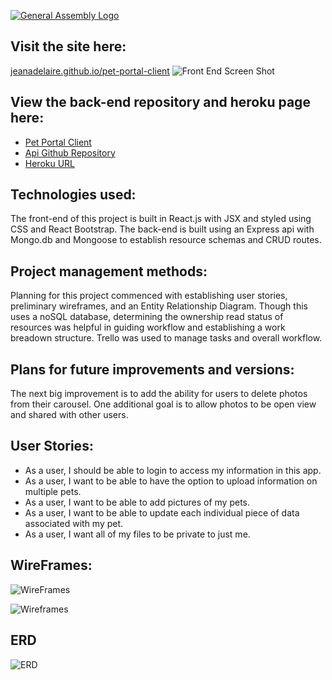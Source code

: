 [![General Assembly Logo](https://camo.githubusercontent.com/1a91b05b8f4d44b5bbfb83abac2b0996d8e26c92/687474703a2f2f692e696d6775722e636f6d2f6b6538555354712e706e67)](https://generalassemb.ly/education/web-development-immersive)

## Visit the site here:
[jeanadelaire.github.io/pet-portal-client](https://jeanadelaire.github.io/pet-portal-client/#/)
![Front End Screen Shot](https://user-images.githubusercontent.com/41646757/51698390-10659300-1fd8-11e9-982a-d5215b51f4f2.png)
## View the back-end repository and heroku page here:
- [Pet Portal Client](https://jeanadelaire.github.io/pet-portal-client/#/)
- [Api Github Repository](https://github.com/JeanaDeLaire/pet-portal-api)
- [Heroku URL](https://infinite-waters-72391.herokuapp.com/)

## Technologies used:
The front-end of this project is built in React.js with JSX and styled using CSS and React Bootstrap. The back-end is built using an Express api with Mongo.db and Mongoose to establish resource schemas and CRUD routes.

## Project management methods:
Planning for this project commenced with establishing user stories, preliminary wireframes, and an Entity Relationship Diagram. Though this uses a noSQL database, determining the ownership read status of resources was helpful in guiding workflow and establishing a work breadown structure. Trello was used to manage tasks and overall workflow.

## Plans for future improvements and versions:
The next big improvement is to add the ability for users to delete photos from their carousel. One additional goal is to allow photos to be open view and shared with other users.

## User Stories:
- As a user, I should be able to login to access my information in this app.
- As a user, I want to be able to have the option to upload information on multiple pets.
- As a user, I want to be able to add pictures of my pets.
- As a user, I want to be able to update each individual piece of data associated with my pet.
- As a user, I want all of my files to be private to just me.

## WireFrames:

![WireFrames](https://user-images.githubusercontent.com/41646757/51697544-0e023980-1fd6-11e9-9264-e85c741749b7.png)

![Wireframes](https://user-images.githubusercontent.com/41646757/51697592-30945280-1fd6-11e9-8844-331b76a2e859.png)

## ERD
![ERD](https://user-images.githubusercontent.com/41646757/51697624-443fb900-1fd6-11e9-9477-0be2dbc362ab.png)
